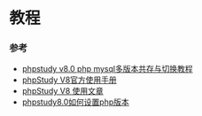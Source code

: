 
# 教程

### 参考
* [phpstudy v8.0 php mysql多版本共存与切换教程](https://www.xp.cn/wenda/398.html)
* [phpStudy V8官方使用手册](https://www.xp.cn/phpstudy-v8/)
* [phpStudy V8 使用文章](https://www.xp.cn/phpstudy/phpstudy-v8/)
* [phpstudy8.0如何设置php版本](https://jingyan.baidu.com/article/cbf0e500c4f68b6eaa28938d.html)

